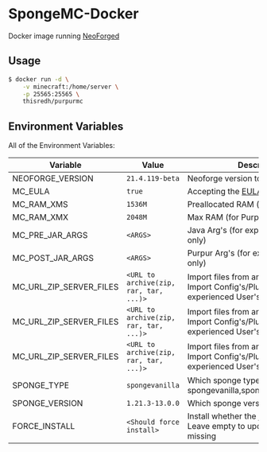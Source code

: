 # SpongeMC-Docker

Docker image running [NeoForged](https://neoforged.net/)

## Usage

```bash
$ docker run -d \
    -v minecraft:/home/server \
    -p 25565:25565 \
    thisredh/purpurmc
```

## Environment Variables

All of the Environment Variables:

| Variable | Value | Description |
| - | - | - |
| NEOFORGE_VERSION | `21.4.119-beta` | Neoforge version to use |
| MC_EULA | `true` | Accepting the [EULA](https://account.mojang.com/documents/minecraft_eula) |
| MC_RAM_XMS | `1536M` | Preallocated RAM (for Purpur) |
| MC_RAM_XMX | `2048M` | Max RAM (for Purpur) |
| MC_PRE_JAR_ARGS | `<ARGS>` | Java Arg's (for experienced User's only) |
| MC_POST_JAR_ARGS | `<ARGS>` | Purpur Arg's (for experienced User's only) |
| MC_URL_ZIP_SERVER_FILES | `<URL to archive(zip, rar, tar, ...)>` | Import files from another Server or Import Config's/Plugin's (for experienced User's only) |
| MC_URL_ZIP_SERVER_FILES | `<URL to archive(zip, rar, tar, ...)>` | Import files from another Server or Import Config's/Plugin's (for experienced User's only) |
| MC_URL_ZIP_SERVER_FILES | `<URL to archive(zip, rar, tar, ...)>` | Import files from another Server or Import Config's/Plugin's (for experienced User's only) |
| SPONGE_TYPE | `spongevanilla` | Which sponge type to get (one of spongevanilla,spongeforge,spongeneo |
| SPONGE_VERSION | `1.21.3-13.0.0` | Which sponge version to get |
| FORCE_INSTALL | `<Should force install>` | Install whether the jar exists or not. Leave empty to update when jar is missing |

